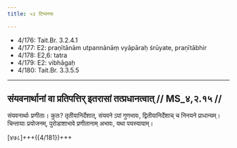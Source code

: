 ```yaml
---
title: ५३ टिप्पणयः

---
```

- 4/176: Tait.Br. 3.2.4.1
- 4/177: E2: praṇītānām utpannānāṃ vyāpāraḥ śrūyate, praṇītābhir
- 4/178: E2,6: tatra
- 4/179: E2: vibhāgaḥ
- 4/180: Tait.Br. 3.3.5.5

____________________________________________


## संयवनार्थानां वा प्रतिपत्तिर् इतरासां तत्प्रधानत्वात् // MS_४,२.१५ //

संयवनार्थाः प्रणीताः। कुतः? तृतीयानिर्देशात्, संयवने ऽपां गुणभावः, द्वितीयानिर्देशाच् च निनयने प्राधान्यम्। चिन्तायाः प्रयोजनम्, पुरोडाशाभावे प्रणीतानाम् अभावः, यथा पयस्यायाम्।

[४७८]+++({4/181})+++

